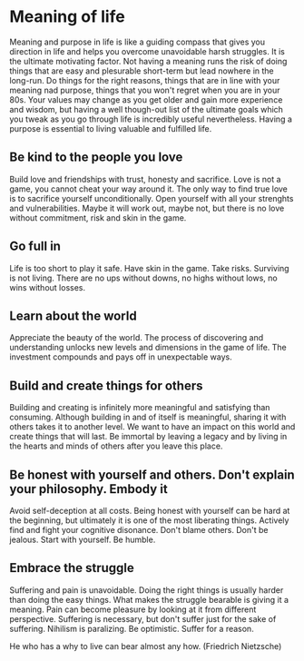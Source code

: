 # Meaning of life
Meaning and purpose in life is like a guiding compass that gives you direction in life and helps you overcome unavoidable harsh struggles. It is the ultimate motivating factor. Not having a meaning runs the risk of doing things that are easy and plesurable short-term but lead nowhere in the long-run. Do things for the right reasons, things that are in line with your meaning nad purpose, things that you won't regret when you are in your 80s. Your values may change as you get older and gain more experience and wisdom, but having a well though-out list of the ultimate goals which you tweak as you go through life is incredibly useful nevertheless. Having a purpose is essential to living valuable and fulfilled life.

## Be kind to the people you love
Build love and friendships with trust, honesty and sacrifice. Love is not a game, you cannot cheat your way around it. The only way to find true love is to sacrifice yourself unconditionally. Open yourself with all your strenghts and vulnerabilities. Maybe it will work out, maybe not, but there is no love without commitment, risk and skin in the game.

## Go full in
Life is too short to play it safe. Have skin in the game. Take risks. Surviving is not living. There are no ups without downs, no highs without lows, no wins without losses.

## Learn about the world
Appreciate the beauty of the world. The process of discovering and understanding unlocks new levels and dimensions in the game of life. The investment compounds and pays off in unexpectable ways. 
## Build and create things for others
Building and creating is infinitely more meaningful and satisfying than consuming. Although building in and of itself is meaningful, sharing it with others takes it to another level. We want to have an impact on this world and create things that will last. Be immortal by leaving a legacy and by living in the hearts and minds of others after you leave this place.

## Be honest with yourself and others. Don't explain your philosophy. Embody it
Avoid self-deception at all costs. Being honest with yourself can be hard at the beginning, but ultimately it is one of the most liberating things. Actively find and fight your cognitive disonance. Don't blame others. Don't be jealous. Start with yourself. Be humble.

## Embrace the struggle
Suffering and pain is unavoidable. Doing the right things is usually harder than doing the easy things. What makes the struggle bearable is giving it a meaning. Pain can become pleasure by looking at it from different perspective. Suffering is necessary, but don't suffer just for the sake of suffering. Nihilism is paralizing. Be optimistic. Suffer for a reason.

He who has a why to live can bear almost any how. (Friedrich Nietzsche)

